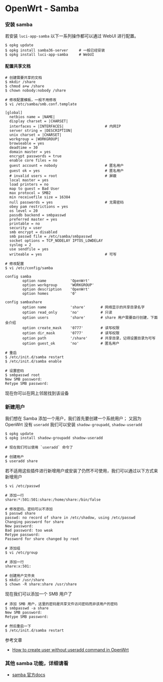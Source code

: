 <!-- title: OpenWrt - Samba -->
<!-- author: <David Jones qowera@qq.com> -->
<!-- date: 2015-04-11 12:57:14 -->
<!-- category: OpenWrt -->
<!-- tag: OpenWrt,路由器 -->

# OpenWrt - Samba

### 安装 samba

若安装 `luci-app-samba` 以下一系列操作都可以通过 WebUI 进行配置。

```
$ opkg update
$ opkg install samba36-server     # 一般已经安装
$ opkg install luci-app-samba     # WebUI
```

#### 配置共享文档

```
# 创建需要共享的文档
$ mkdir /share
$ chmod a+w /share
$ chown nobody:nobody /share

# 修改配置模板，一般不用修改
$ vi /etc/samba/smb.conf.template

[global]
  netbios name = |NAME|
  display charset = |CHARSET|
  interfaces = |INTERFACES|                   # 内网IP
  server string = |DESCRIPTION|
  unix charset = |CHARSET|
  workgroup = |WORKGROUP|
  browseable = yes
  deadtime = 30
  domain master = yes
  encrypt passwords = true
  enable core files = no
  guest account = nobody                      # 匿名用户
  guest ok = yes                              # 匿名用户
  # invalid users = root                      # 屏蔽
  local master = yes
  load printers = no
  map to guest = Bad User
  max protocol = SMB2
  min receivefile size = 16384
  null passwords = yes                        # 无需密码       
  obey pam restrictions = yes
  os level = 20
  passdb backend = smbpasswd
  preferred master = yes
  printable = no
  security = user
  smb encrypt = disabled
  smb passwd file = /etc/samba/smbpasswd
  socket options = TCP_NODELAY IPTOS_LOWDELAY
  syslog = 2
  use sendfile = yes
  writeable = yes                             # 可写

# 修改配置
$ vi /etc/config/samba

config samba
        option name           'OpenWrt'
        option workgroup      'WORKGROUP'
        option description    'OpenWrt'
        option homes          '0'

config sambashare
        option name           'share'       # 网络显示的共享目录名字
        option read_only      'no'          # 只读
        option users          'share'       # share 用户需要自行创建，下面会介绍
        option create_mask    '0777'        # 读写权限
        option dir_mask       '0777'        # 读写权限
        option path           '/share'      # 共享目录，记得设置目录为可写
        option guest_ok       'no'          # 匿名用户

# 重启
$ /etc/init.d/samba restart
$ /etc/init.d/samba enable

# 设置密码
$ smbpasswd root
New SMB password:
Retype SMB password:
```

现在你可以在网上邻居找到该设备

### 新建用户

我们想在 Samba 添加一个用户，我们首先要创建一个系统用户；
又因为 OpenWrt 没有 `useradd` 我们可以安装 `shadow-groupadd`, `shadow-useradd`

```
$ opkg update
$ opkg install shadow-groupadd shadow-useradd

# 现在我们可以使用 `useradd` 命令了

# 创建用户
$ useradd share
```

若不适用这些插件进行新增用户或安装了仍然不可使用，我们可以通过以下方式来新增用户

```
$ vi /etc/passwd

# 添加一行
share:*:501:501:share:/home/share:/bin/false

# 修改密码，密码可以不添加
$ passwd share
passwd: no record of share in /etc/shadow, using /etc/passwd
Changing password for share
New password:
Bad password: too weak
Retype password:
Password for share changed by root

# 添加组
$ vi /etc/group

# 添加一行
share:x:501:

# 创建用户文件夹
$ mkdir /usr/share
$ chown -R share:share /usr/share
```

现在我们可以添加一个 SMB 用户了

```
# 添加 SMB 用户，这里的密码是共享文件访问密码而非该用户的密码
$ smbpasswd -a share
New SMB password:
Retype SMB password:

# 然后重启一下
$ /etc/init.d/samba restart
```

参考文章
- [How to create user without useradd command in OpenWrt](http://vladimir-ivanov.net/create-user-without-useradd-command-OpenWrt/)

### 其他 samba 功能，详细请看
- [samba 官方docs](https://www.samba.org/samba/docs/)
